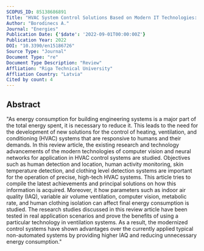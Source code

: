 ```yaml
---
SCOPUS_ID: 85138686891
Title: "HVAC System Control Solutions Based on Modern IT Technologies: A Review Article"
Author: "Borodinecs A."
Journal: "Energies"
Publication Date: {'$date': '2022-09-01T00:00:00Z'}
Publication Year: 2022
DOI: "10.3390/en15186726"
Source Type: "Journal"
Document Type: "re"
Document Type Description: "Review"
Affliation: "Riga Technical University"
Affliation Country: "Latvia"
Cited by count: 4
---
```


## Abstract
"As energy consumption for building engineering systems is a major part of the total energy spent, it is necessary to reduce it. This leads to the need for the development of new solutions for the control of heating, ventilation, and conditioning (HVAC) systems that are responsive to humans and their demands. In this review article, the existing research and technology advancements of the modern technologies of computer vision and neural networks for application in HVAC control systems are studied. Objectives such as human detection and location, human activity monitoring, skin temperature detection, and clothing level detection systems are important for the operation of precise, high-tech HVAC systems. This article tries to compile the latest achievements and principal solutions on how this information is acquired. Moreover, it how parameters such as indoor air quality (IAQ), variable air volume ventilation, computer vision, metabolic rate, and human clothing isolation can affect final energy consumption is studied. The research studies discussed in this review article have been tested in real application scenarios and prove the benefits of using a particular technology in ventilation systems. As a result, the modernized control systems have shown advantages over the currently applied typical non-automated systems by providing higher IAQ and reducing unnecessary energy consumption."
